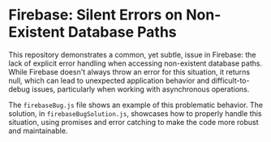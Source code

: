 # Firebase: Silent Errors on Non-Existent Database Paths

This repository demonstrates a common, yet subtle, issue in Firebase: the lack of explicit error handling when accessing non-existent database paths.  While Firebase doesn't always throw an error for this situation, it returns null, which can lead to unexpected application behavior and difficult-to-debug issues, particularly when working with asynchronous operations.

The `firebaseBug.js` file shows an example of this problematic behavior. The solution, in `firebaseBugSolution.js`, showcases how to properly handle this situation, using promises and error catching to make the code more robust and maintainable.